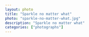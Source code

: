 ```yaml
---   
layout: photo
title: "Sparkle no matter what"
photo: "sparkle-no-matter-what.jpg"
description: "Sparkle no matter what"
categories: ["photographs"]
---
```

